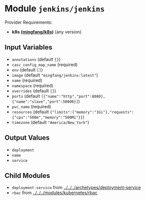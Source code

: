 
# Module `jenkins/jenkins`

Provider Requirements:
* **k8s ([mingfang/k8s](https://registry.terraform.io/providers/mingfang/k8s/latest))** (any version)

## Input Variables
* `annotations` (default `{}`)
* `casc_config_map_name` (required)
* `env` (default `[]`)
* `image` (default `"mingfang/jenkins:latest"`)
* `name` (required)
* `namespace` (required)
* `overrides` (default `{}`)
* `ports` (default `[{"name":"http","port":8080},{"name":"slave","port":50000}]`)
* `pvc_name` (required)
* `resources` (default `{"limits":{"memory":"1Gi"},"requests":{"cpu":"500m","memory":"500Mi"}}`)
* `timezone` (default `"America/New_York"`)

## Output Values
* `deployment`
* `name`
* `service`

## Child Modules
* `deployment-service` from [../../../archetypes/deployment-service](../../../archetypes/deployment-service)
* `rbac` from [../../../modules/kubernetes/rbac](../../../modules/kubernetes/rbac)

